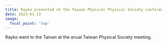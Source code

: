 ```yaml
---
title: Rayko presented at the Taiwan Physical Physical Society conference 2023 in Tainan.
date: 2023-01-13
image:
  focal_point: 'top'
---
```


Rayko went to the Tainan at the anual Taiwan Physical Society meeting.

<!--more-->


